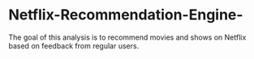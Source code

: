 # Netflix-Recommendation-Engine-
The goal of this analysis is to recommend movies and shows on Netflix based on feedback from regular users.
